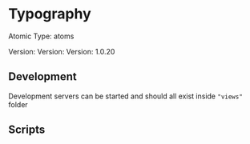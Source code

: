 # Typography

Atomic Type: atoms

Version: Version: Version: 1.0.20







## Development

Development servers can be started and should all exist inside `"views"` folder

## Scripts
